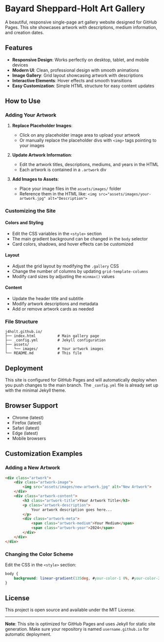 # Bayard Sheppard-Holt Art Gallery

A beautiful, responsive single-page art gallery website designed for GitHub Pages. This site showcases artwork with descriptions, medium information, and creation dates.

## Features

- **Responsive Design**: Works perfectly on desktop, tablet, and mobile devices
- **Modern UI**: Clean, professional design with smooth animations
- **Image Gallery**: Grid layout showcasing artwork with descriptions
- **Interactive Elements**: Hover effects and smooth transitions
- **Easy Customization**: Simple HTML structure for easy content updates

## How to Use

### Adding Your Artwork

1. **Replace Placeholder Images**: 
   - Click on any placeholder image area to upload your artwork
   - Or manually replace the placeholder divs with `<img>` tags pointing to your images

2. **Update Artwork Information**:
   - Edit the artwork titles, descriptions, mediums, and years in the HTML
   - Each artwork is contained in a `.artwork` div

3. **Add Images to Assets**:
   - Place your image files in the `assets/images/` folder
   - Reference them in the HTML like: `<img src="assets/images/your-artwork.jpg" alt="Description">`

### Customizing the Site

#### Colors and Styling
- Edit the CSS variables in the `<style>` section
- The main gradient background can be changed in the `body` selector
- Card colors, shadows, and hover effects can be customized

#### Layout
- Adjust the grid layout by modifying the `.gallery` CSS
- Change the number of columns by updating `grid-template-columns`
- Modify card sizes by adjusting the `minmax()` values

#### Content
- Update the header title and subtitle
- Modify artwork descriptions and metadata
- Add or remove artwork cards as needed

### File Structure

```
j4holt.github.io/
├── index.html          # Main gallery page
├── _config.yml         # Jekyll configuration
├── assets/
│   └── images/         # Your artwork images
└── README.md           # This file
```

## Deployment

This site is configured for GitHub Pages and will automatically deploy when you push changes to the main branch. The `_config.yml` file is already set up with the minimal Jekyll theme.

## Browser Support

- Chrome (latest)
- Firefox (latest)
- Safari (latest)
- Edge (latest)
- Mobile browsers

## Customization Examples

### Adding a New Artwork

```html
<div class="artwork">
    <div class="artwork-image">
        <img src="assets/images/new-artwork.jpg" alt="New Artwork">
    </div>
    <div class="artwork-content">
        <h3 class="artwork-title">Your Artwork Title</h3>
        <p class="artwork-description">
            Your artwork description goes here...
        </p>
        <div class="artwork-meta">
            <span class="artwork-medium">Your Medium</span>
            <span class="artwork-year">2024</span>
        </div>
    </div>
</div>
```

### Changing the Color Scheme

Edit the CSS in the `<style>` section:

```css
body {
    background: linear-gradient(135deg, #your-color-1 0%, #your-color-2 100%);
}
```

## License

This project is open source and available under the MIT License.

---

**Note**: This site is optimized for GitHub Pages and uses Jekyll for static site generation. Make sure your repository is named `username.github.io` for automatic deployment.
